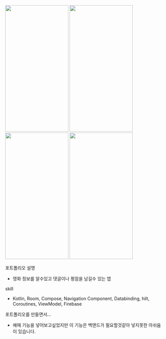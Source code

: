<img src="https://github.com/wlstjr1123/MoviePortfolio/assets/39479766/899f001c-0439-475f-ba45-6e8647d658b6.png"  width="200" height="400"/>
<img src="https://github.com/wlstjr1123/MoviePortfolio/assets/39479766/5aea91f7-6535-443e-88cf-38aa60c60ae3.png"  width="200" height="400"/>
<img src="https://github.com/wlstjr1123/MoviePortfolio/assets/39479766/3bd33bad-c17c-4c8f-b1b9-73b8cfe86a0a.png"  width="200" height="400"/>
<img src="https://github.com/wlstjr1123/MoviePortfolio/assets/39479766/4df63e79-dfa0-4045-8951-c7941dde0416"  width="200" height="400"/>

포트폴리오 설명
 - 영화 정보를 알수있고 댓글이나 평점을 남길수 있는 앱

skill
 - Kotlin, Room, Compose, Navigation Component, Databinding, hilt, Coroutines, ViewModel, Firebase

포트폴리오를 만들면서...
 - 예매 기능을 넣어보고싶었지만 이 기능은 백앤드가 필요할것같아 넣지못한 아쉬움이 있습니다.
